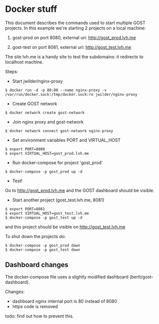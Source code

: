 # Docker stuff

This document describes the commands used to start multiple GOST projects. 
In this example we're starting 2 projects on a local machine: 

1. gost-prod on port 8080, external uri: http://gost_prod.lvh.me

2. gost-test on port 8081, external uri: http://gost_test.lvh.me

The site lvh.me is a handy site to test the subdomains: it redirects to localhost machine.

Steps:

- Start jwilder/nginx-proxy 

```
$ docker run -d -p 80:80 --name nginx-proxy -v /var/run/docker.sock:/tmp/docker.sock:ro jwilder/nginx-proxy
```

- Create GOST network

```
$ docker network create gost-network
```

- Join nginx proxy and gost-network

```
$ docker network connect gost-network nginx-proxy
```

- Set environment variables PORT and VIRTUAL_HOST

```
$ export PORT=8080
$ export VIRTUAL_HOST=gost_prod.lvh.me
```

- Run docker-compose for project 'gost_prod'

```
$ docker-compose -p gost_prod up -d
```

- Test!

Go to http://gost_prod.lvh.me and the GOST dashboard should be visible.

- Start another project (gost_test.lvh.me, 8081)

```
$ export PORT=8081
$ export VIRTUAL_HOST=gost_test.lvh.me
$ docker-compose -p gost_test up -d
```

and this project should be visible on http://gost_test.lvh.me

To shut down the projects do:

```
$ docker-compose -p gost_prod down
$ docker-compose -p gost_test down
```

## Dashboard changes

The docker-compose file uses a slightly modified dashboard (bertt/gost-dashboard). 

Changes: 

- dashboard nginx internal port is 80 instead of 8080
- https code is removed

todo: find out how to prevent this.
